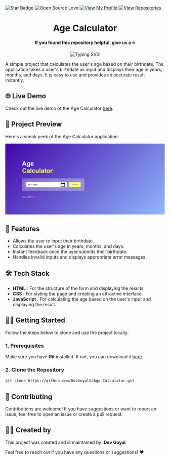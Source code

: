 ![Star Badge](https://img.shields.io/static/v1?label=%F0%9F%8C%9F&message=If%20Useful&style=style=flat&color=BC4E99)
![Open Source Love](https://badges.frapsoft.com/os/v1/open-source.svg?v=103)
[![View My Profile](https://img.shields.io/badge/View-My_Profile-green?logo=GitHub)](https://github.com/DevGoyalG)
[![View Repositories](https://img.shields.io/badge/View-My_Repositories-blue?logo=GitHub)](https://github.com/DevGoyalG?tab=repositories)


<h1 align="center"> Age Calculator </h1>

<p align="center"> <b> If you found this repository helpful, give us a  ⭐️ </b> </p>
<p align="center"><img src="https://readme-typing-svg.demolab.com?font=Segoe+script&duration=1000&pause=1000&center=true&vCenter=true&random=false&width=435&lines=Goal+%3A+10+%E2%98%85" alt="Typing SVG" /></a> </p>

A simple project that calculates the user's age based on their birthdate. The application takes a user's birthdate as input and displays their age in years, months, and days. It is easy to use and provides an accurate result instantly. 

## 🌐 Live Demo
Check out the live demo of the Age Calculator [here](https://age-track.netlify.app/).

## 📸 Project Preview
Here's a sneak peek of the Age Calculator application:

![Project Preview](assets/Age-Calculator.png)

## 🚀 Features
- Allows the user to input their birthdate.
- Calculates the user's age in years, months, and days.
- Instant feedback once the user submits their birthdate.
- Handles invalid inputs and displays appropriate error messages.

## 🛠️ Tech Stack
- **HTML** : For the structure of the form and displaying the results.
- **CSS** : For styling the page and creating an attractive interface.
- **JavaScript** : For calculating the age based on the user's input and displaying the result.

## 🧑‍💻 Getting Started

Follow the steps below to clone and use the project locally:

### 1. Prerequisites
Make sure you have **Git** installed. If not, you can download it [here](https://git-scm.com/).

### 2. Clone the Repository
```bash
git clone https://github.com/DevGoyalG/Age-Calculator.git
```

## 🤝 Contributing
Contributions are welcome! If you have suggestions or want to report an issue, feel free to open an issue or create a pull request.

## 👨‍💻 Created by
This project was created and is maintained by:
**Dev Goyal**

Feel free to reach out if you have any questions or suggestions! ❤️
